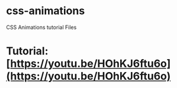 # css-animations
CSS Animations tutorial Files

# Tutorial: [https://youtu.be/HOhKJ6ftu6o](https://youtu.be/HOhKJ6ftu6o)
